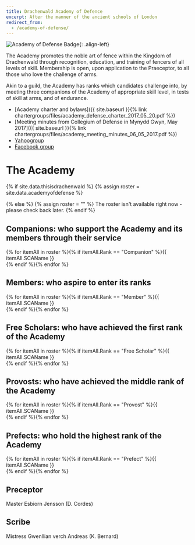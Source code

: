 ```yaml
---
title: Drachenwald Academy of Defence 
excerpt: After the manner of the ancient schools of London
redirect_from:
  - /academy-of-defense/
---
```

<img src="{{ site.baseurl }}{% link images/heraldry/academyofdefenseflag.gif %}" alt="Academy of Defense Badge">{: .align-left}  

The Academy promotes the noble art of fence within the Kingdom of Drachenwald through recognition, education, and training of fencers of all levels of skill. Membership is open, upon application to the Praeceptor, to all those who love the challenge of arms.  

Akin to a guild, the Academy has ranks which candidates challenge into, by meeting three companions of the Academy of appropriate skill level, in tests of skill at arms, and of endurance.  

* [Academy charter and bylaws]({{ site.baseurl }}{% link chartergroups/files/academy_defense_charter_2017_05_20.pdf %})  
* [Meeting minutes from Collegium of Defense in Mynydd Gwyn, May 2017]({{ site.baseurl }}{% link chartergroups/files/academy_meeting_minutes_06_05_2017.pdf %})  
* [Yahoogroup](http://groups.yahoo.com/group/DW_AC/)  
* [Facebook group](https://www.facebook.com/groups/DWAcademyOfDefense/)  

# The Academy 

{% if site.data.thisisdrachenwald %}
  {% assign roster = site.data.academyofdefense %}
  
{% else %}
  {% assign roster = "" %}
  The roster isn't available right now - please check back later.
{% endif %}


## Companions: who support the Academy and its members through their service
{% for itemAll in roster %}{% if itemAll.Rank == "Companion" %}{{ itemAll.SCAName }}  <br />{% endif %}{% endfor %}

## Members: who aspire to enter its ranks
{% for itemAll in roster %}{% if itemAll.Rank == "Member" %}{{ itemAll.SCAName }}  <br />{% endif %}{% endfor %}

## Free Scholars: who have achieved the first rank of the Academy
{% for itemAll in roster %}{% if itemAll.Rank == "Free Scholar" %}{{ itemAll.SCAName }}  <br />{% endif %}{% endfor %} 

## Provosts: who have achieved the middle rank of the Academy
{% for itemAll in roster %}{% if itemAll.Rank == "Provost" %}{{ itemAll.SCAName }}  <br />{% endif %}{% endfor %}

## Prefects: who hold the highest rank of the Academy
 {% for itemAll in roster %}{% if itemAll.Rank == "Prefect" %}{{ itemAll.SCAName }}  <br />{% endif %}{% endfor %}

## Preceptor
Master Esbiorn Jensson (D. Cordes) <script type="text/javascript">document.write(String.fromCharCode(60,97,32,104,114,101,102,61,39,109,97,105,108,116,111,58,100,97,118,105,100,46,99,111,114,100,101,115,64,103,109,97,105,108,46,99,111,109,39,62,100,97,118,105,100,46,99,111,114,100,101,115,64,103,109,97,105,108,46,99,111,109,60,47,97,62));</script>  

## Scribe
Mistress Gwenllian verch Andreas (K. Bernard) <script type="text/javascript">document.write(String.fromCharCode(60,97,32,104,114,101,102,61,39,109,97,105,108,116,111,58,107,97,116,104,108,121,110,98,101,114,110,97,114,100,64,103,109,97,105,108,46,99,111,109,39,62,107,97,116,104,108,121,110,98,101,114,110,97,114,100,64,103,109,97,105,108,46,99,111,109,60,47,97,62));</script>

